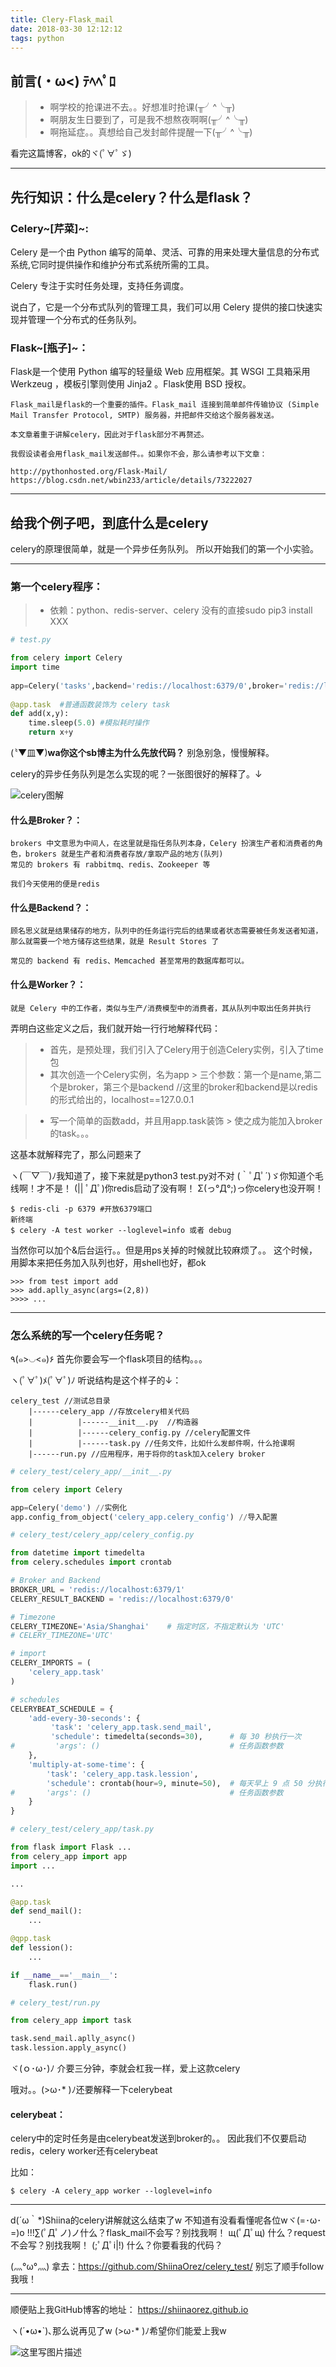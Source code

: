 ```yaml
---
title: Clery-Flask_mail
date: 2018-03-30 12:12:12
tags: python
---
```


##  前言(・ω<) ﾃﾍﾍﾟﾛ

> * 啊学校的抢课进不去。。好想准时抢课(╥╯^╰╥)
> * 啊朋友生日要到了，可是我不想熬夜啊啊(╥╯^╰╥)
> * 啊拖延症。。真想给自己发封邮件提醒一下(╥╯^╰╥)

看完这篇博客，ok的ヾ(ﾟ∀ﾟゞ)

-----

## 先行知识：什么是celery？什么是flask？

### **Celery~[芹菜]~:**

Celery 是一个由 Python 编写的简单、灵活、可靠的用来处理大量信息的分布式系统,它同时提供操作和维护分布式系统所需的工具。

Celery 专注于实时任务处理，支持任务调度。

说白了，它是一个分布式队列的管理工具，我们可以用 Celery 提供的接口快速实现并管理一个分布式的任务队列。

### **Flask~[瓶子]~：**

Flask是一个使用 Python 编写的轻量级 Web 应用框架。其 WSGI 工具箱采用 Werkzeug ，模板引擎则使用 Jinja2 。Flask使用 BSD 授权。

	Flask_mail是flask的一个重要的插件。Flask_mail 连接到简单邮件传输协议 (Simple Mail Transfer Protocol, SMTP) 服务器，并把邮件交给这个服务器发送。
	
	本文章着重于讲解celery，因此对于flask部分不再赘述。
	
	我假设读者会用flask_mail发送邮件。。如果你不会，那么请参考以下文章：
	
	http://pythonhosted.org/Flask-Mail/
	https://blog.csdn.net/wbin233/article/details/73222027

-----

## 给我个例子吧，到底什么是celery

celery的原理很简单，就是一个异步任务队列。
所以开始我们的第一个小实验。

-----

### 第一个celery程序：

> * 依赖：python、redis-server、celery 没有的直接sudo pip3 install XXX

```python
# test.py

from celery import Celery
import time 
 
app=Celery('tasks',backend='redis://localhost:6379/0',broker='redis://localhost:6379/0') #配置好celery的backend和broker
 
@app.task  #普通函数装饰为 celery task
def add(x,y):
    time.sleep(5.0) #模拟耗时操作
    return x+y
```

(〝▼皿▼)**wa你这个sb博主为什么先放代码？**
别急别急，慢慢解释。

celery的异步任务队列是怎么实现的呢？一张图很好的解释了。↓

![celery图解](https://ooo.0o0.ooo/2016/12/10/584bbf78e1783.png)

#### 什么是Broker？：
	brokers 中文意思为中间人，在这里就是指任务队列本身，Celery 扮演生产者和消费者的角色，brokers 就是生产者和消费者存放/拿取产品的地方(队列)
	常见的 brokers 有 rabbitmq、redis、Zookeeper 等

	我们今天使用的便是redis

#### 什么是Backend？：

	顾名思义就是结果储存的地方，队列中的任务运行完后的结果或者状态需要被任务发送者知道，那么就需要一个地方储存这些结果，就是 Result Stores 了

	常见的 backend 有 redis、Memcached 甚至常用的数据库都可以。
#### 什么是Worker？：
	就是 Celery 中的工作者，类似与生产/消费模型中的消费者，其从队列中取出任务并执行

弄明白这些定义之后，我们就开始一行行地解释代码：

> * 首先，是预处理，我们引入了Celery用于创造Celery实例，引入了time包
> * 其次创造一个Celery实例，名为app
	> 三个参数：第一个是name,第二个是broker，第三个是backend
	//这里的broker和backend是以redis的形式给出的，localhost==127.0.0.1

> * 写一个简单的函数add，并且用app.task装饰
	> 使之成为能加入broker的task。。。

这基本就解释完了，那么问题来了

ヽ(￣▽￣)ﾉ我知道了，接下来就是python3 test.py对不对
(｀ﾟДﾟ´)ゞ你知道个毛线啊！才不是！
(|| ﾟДﾟ)你redis启动了没有啊！
Σ(っ°Д°;)っ你celery也没开啊！

```
$ redis-cli -p 6379 #开放6379端口
新终端
$ celery -A test worker --loglevel=info 或者 debug
```

当然你可以加个&后台运行。。但是用ps关掉的时候就比较麻烦了。。
这个时候，用脚本来把任务加入队列也好，用shell也好，都ok

```
>>> from test import add
>>> add.aplly_async(args=(2,8))
>>>> ...
```
-----

### 怎么系统的写一个celery任务呢？

٩(๑>◡<๑)۶ 首先你要会写一个flask项目的结构。。。

ヽ(ﾟ∀ﾟ)ﾒ(ﾟ∀ﾟ)ﾉ 听说结构是这个样子的↓：

```
celery_test //测试总目录
    |------celery_app //存放celery相关代码
    |          |------__init__.py  //构造器
    |          |------celery_config.py //celery配置文件
    |          |------task.py //任务文件，比如什么发邮件啊，什么抢课啊
    |------run.py //应用程序，用于将你的task加入celery broker
```

```python
# celery_test/celery_app/__init__.py

from celery import Celery

app=Celery('demo') //实例化
app.config_from_object('celery_app.celery_config') //导入配置

```

```python
# celery_test/celery_app/celery_config.py

from datetime import timedelta
from celery.schedules import crontab

# Broker and Backend
BROKER_URL = 'redis://localhost:6379/1'
CELERY_RESULT_BACKEND = 'redis://localhost:6379/0'

# Timezone
CELERY_TIMEZONE='Asia/Shanghai'    # 指定时区，不指定默认为 'UTC'
# CELERY_TIMEZONE='UTC'

# import
CELERY_IMPORTS = (
    'celery_app.task'
)

# schedules
CELERYBEAT_SCHEDULE = {
    'add-every-30-seconds': {
         'task': 'celery_app.task.send_mail',
         'schedule': timedelta(seconds=30),      # 每 30 秒执行一次
#         'args': ()                             # 任务函数参数
    },
    'multiply-at-some-time': {
        'task': 'celery_app.task.lession',
        'schedule': crontab(hour=9, minute=50),  # 每天早上 9 点 50 分执行一次
#       'args': ()                               # 任务函数参数
    }
}
```

```python
# celery_test/celery_app/task.py 

from flask import Flask ...
from celery_app import app
import ...

...

@app.task
def send_mail():
    ...

@qpp.task
def lession():
    ...

if __name__=='__main__':
    flask.run()
```

```python
# celery_test/run.py

from celery_app import task

task.send_mail.aplly_async()
task.lession.apply_async()

```
ヾ(ｏ･ω･)ﾉ 介要三分钟，李就会杠我一样，爱上这款celery

哦对。。(>ω･* )ﾉ还要解释一下celerybeat

#### **celerybeat：**
celery中的定时任务是由celerybeat发送到broker的。。
因此我们不仅要启动redis，celery worker还有celerybeat

比如：
	
	$ celery -A celery_app worker --loglevel=info

-----
d(´ω｀*)Shiina的celery讲解就这么结束了w
不知道有没看看懂呢各位wヾ(=･ω･=)o
!!!∑(ﾟДﾟノ)ノ什么？flask_mail不会写？别找我啊！
 щ(ﾟДﾟщ) 什么？request不会写？别找我啊！
  (;ﾟДﾟi|!) 什么？你要看我的代码？
  
(灬°ω°灬) 拿去：https://github.com/ShiinaOrez/celery_test/ 别忘了顺手follow我哦！

-----
顺便贴上我GitHub博客的地址：
https://shiinaorez.github.io

ヽ(´•ω•`)､那么说再见了w
(>ω･* )ﾉ希望你们能爱上我w

![这里写图片描述](http://img.blog.csdn.net/20180329235544148?watermark/2/text/aHR0cDovL2Jsb2cuY3Nkbi5uZXQvU2hpaW5hX09yZXo=/font/5a6L5L2T/fontsize/400/fill/I0JBQkFCMA==/dissolve/70/gravity/SouthEast)
